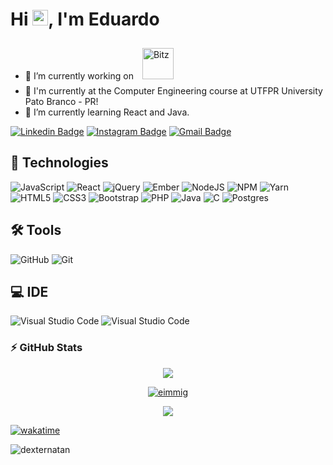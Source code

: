 <h1 align = "justify"> Hi <img src="https://media.giphy.com/media/hvRJCLFzcasrR4ia7z/giphy.gif" width="25px">, I'm Eduardo</h1>


- :rocket: I’m currently working on  <a href="https://bitzsoftwares.com.br/" target="_blank"> <img style="margin: 10px" src="https://user-images.githubusercontent.com/91758475/205046944-1171ba77-518e-4a9b-8e10-9a9faeede521.png" alt="Bitz" height="50"/> </a>
- 🔭 I'm currently at the Computer Engineering course at UTFPR University Pato Branco - PR!
- 🌱 I’m currently learning React and Java.



[![Linkedin Badge](https://img.shields.io/badge/-Linkedin-blue?style=flat-square&logo=Linkedin&logoColor=white&link=https:https://www.linkedin.com/in/Eduardo-Immig-27543a187/)](https://www.linkedin.com/in/eduardoimmig/)
[![Instagram Badge](https://img.shields.io/badge/-Instagram-purple?style=flat-square&logo=instagram&logoColor=white&link=https://www.instagram.com/eduardo.immig/?hl=pt-br)](https://instagram.com/eduardo.immig)
[![Gmail Badge](https://img.shields.io/badge/-Email-c14438?style=flat-square&logo=Gmail&logoColor=white&link=mailto:eduardo-immig@hotmail.com)](mailto:eduardo-immig@hotmail.com)
<!-- [![Medium Badge](https://img.shields.io/badge/-@natansl-03a57a?style=flat-square&labelColor=000000&logo=Medium&link=https://medium.com/@natansl/)](https://medium.com/@natansl) -->



## 🚀 Technologies

![JavaScript](https://img.shields.io/badge/javascript-%23323330.svg?style=for-the-badge&logo=javascript&logoColor=%23F7DF1E)
![React](https://img.shields.io/badge/-React-black?style=for-the-badge&logo=React&logoColor=white)
![jQuery](https://img.shields.io/badge/jquery-%230769AD.svg?style=for-the-badge&logo=jquery&logoColor=white)
![Ember](https://img.shields.io/badge/ember-1C1E24?style=for-the-badge&logo=ember.js&logoColor=#D04A37)
![NodeJS](https://img.shields.io/badge/node.js-6DA55F?style=for-the-badge&logo=node.js&logoColor=white)
![NPM](https://img.shields.io/badge/NPM-%23000000.svg?style=for-the-badge&logo=npm&logoColor=white)
![Yarn](https://img.shields.io/badge/yarn-%232C8EBB.svg?style=for-the-badge&logo=yarn&logoColor=white)
![HTML5](https://img.shields.io/badge/html5-%23E34F26.svg?style=for-the-badge&logo=html5&logoColor=white)
![CSS3](https://img.shields.io/badge/css3-%231572B6.svg?style=for-the-badge&logo=css3&logoColor=white)
![Bootstrap](https://img.shields.io/badge/bootstrap-%23563D7C.svg?style=for-the-badge&logo=bootstrap&logoColor=white)
![PHP](https://img.shields.io/badge/php-%23777BB4.svg?style=for-the-badge&logo=php&logoColor=white)
![Java](https://img.shields.io/badge/java-%23ED8B00.svg?style=for-the-badge&logo=java&logoColor=white)
![C](https://img.shields.io/badge/c-%2300599C.svg?style=for-the-badge&logo=c&logoColor=white)
![Postgres](https://img.shields.io/badge/postgres-%23316192.svg?style=for-the-badge&logo=postgresql&logoColor=white)

## 🛠 Tools
![GitHub](https://img.shields.io/badge/-GitHub-181717?style=flat-square&logo=github)
![Git](https://img.shields.io/badge/-Git-black?style=flat-square&logo=git)


## 💻 IDE
![Visual Studio Code](https://img.shields.io/badge/Visual%20Studio%20Code-0078d7.svg?style=for-the-badge&logo=visual-studio-code&logoColor=white)
![Visual Studio Code](https://camo.githubusercontent.com/99731e54090b73c687a70d0f60399fa5f9e1a64580a06df6ebaf1daff6c38c64/68747470733a2f2f696d672e736869656c64732e696f2f7374617469632f76313f7374796c653d666f722d7468652d6261646765266d6573736167653d496e74656c6c694a2b4944454126636f6c6f723d303030303030266c6f676f3d496e74656c6c694a2b49444541266c6f676f436f6c6f723d464646464646266c6162656c3d)

<!-- ![Python](https://img.shields.io/badge/-Python-black?style=flat-square&logo=Python)
<!-- ![TypeScript](https://img.shields.io/badge/-TypeScript-007ACC?style=flat-square&logo=typescript)
![MongoDB](https://img.shields.io/badge/-MongoDB-black?style=flat-square&logo=mongodb)
![GraphQL](https://img.shields.io/badge/-GraphQL-E10098?style=flat-square&logo=graphql)
![Apollo GraphQL](https://img.shields.io/badge/-Apollo%20GraphQL-311C87?style=flat-square&logo=apollo-graphql) -->
<!-- ![MySQL](https://img.shields.io/badge/-MySQL-black?style=flat-square&logo=mysql)
![Heroku](https://img.shields.io/badge/-Heroku-430098?style=flat-square&logo=heroku)
![Docker](https://img.shields.io/badge/-Docker-black?style=flat-square&logo=docker)
![DigitalOcean](https://img.shields.io/badge/-Digital%20Ocean-darkblue?style=flat-square&logo=digitalocean)
![Amazon AWS](https://img.shields.io/badge/Amazon%20AWS-232F3E?style=flat-square&logo=amazon-aws)
![Google Cloud](https://img.shields.io/badge/Google%20Cloud-black?style=flat-square&logo=google-cloud)-->
<!-- ![GitLab](https://img.shields.io/badge/-GitLab-FCA121?style=flat-square&logo=gitlab)
![BitBucket](https://img.shields.io/badge/-BitBucket-darkblue?style=flat-square&logo=bitbucket)
-->
### ⚡ GitHub Stats

<!--<div align="center"><img align="center" src="https://github-readme-stats.vercel.app/api?username=eimmig&show_icons=true&count_private=true&show_icons=true&include_all_commits=true&theme=radical"/></div> -->
<div align = "center">
 <img  src="https://github-readme-streak-stats.herokuapp.com/?user=eimmig&show_icons=true&locale=en&layout=compact&theme=radical&line_height=0" />
</div> 

<div>
  <p align="center"> <a href="https://github.com/ryo-ma/github-profile-trophy"><img src="https://github-profile-trophy.vercel.app/?username=eimmig&theme=darkhub" alt="eimmig" /></a> </p>
 </div>

<!-- div align="center"><img align="center" src="https://github-readme-stats.vercel.app/api/top-langs/?username=eimmig&hide=TeX&theme=radical&layout=compact"/></div> -->


 <div align="center"><img src="https://spotify-github-profile.vercel.app/api/view?uid=21yf6jeehx6xktpb7nxlgujpy&cover_image=true&theme=default&show_offline=false&background_color=121212" /></div>
 
<!-- <p align="left"><small>Quantidade de visitas no meu perfil desde: 24/11/2021 🕵️ <br></small></p> -->
[![wakatime](https://wakatime.com/badge/user/2ed6b293-0d89-4c38-8964-2655a91bd86b.svg)](https://wakatime.com/@2ed6b293-0d89-4c38-8964-2655a91bd86b)
<p align="left"><p align="left"><img src="https://komarev.com/ghpvc/?username=EduardoImmig" alt="dexternatan" /></p>
<!-- <p align="left"><small>Obrigado e volte sempre 😄</small></p> --!

